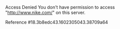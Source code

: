 Access Denied You don't have permission to access "http://www.nike.com/" on this server.

Reference #18.3b8edc43.1602305043.38709a64